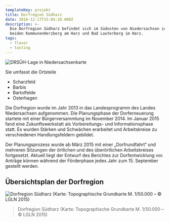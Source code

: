 ```yaml
---
templateKey: projekt
title: Dorfregion Südharz
date: 2016-12-17T15:04:10.000Z
description: >-
  Die Dorfregion Südharz befindet sich im Südosten von Niedersachsen in den
  beiden KommunenHerzberg am Harz und Bad Lauterberg im Harz.
tags:
  - flavor
  - tasting
---
```

![DRSÜH-Lage in Niedersachsenkarte](/img/drsuh-lage-in-niedersachsenkarte.jpg)

Sie umfasst die Ortsteile

* Scharzfeld
* Barbis
* Bartolfelde
* Osterhagen

Die Dorfregion wurde im Jahr 2013 in das Landesprogramm des Landes Niedersachsen aufgenommen. Die Planungsphase der Dorferneuerung startete mit einer Bürgerversammlung im November 2014. Im Januar 2015 fand eine Zukunftswerkstatt als Vorbereitungs- und Informationsphase statt. Es wurden  Stärken und Schwächen erarbeitet und Arbeitskreise zu verschiedenen Handlungsfeldern gebildet.



Der Planungsprozess wurde ab März 2015 mit einer „Dorfrundfahrt“ und mehreren Sitzungen der örtlichen und  des überörtlichen Arbeitskreises fortgesetzt. Aktuell liegt der Entwurf des Berichtes zur Dorfentwicklung vor. Anträge können während der Förderphase jedes Jahr zum 15. September gestellt werden.



## Übersichtsplan der Dorfregion

![Dorfregion Südharz (Karte: Topographische Grundkarte M. 1/50.000 – © LGLN 2015)](/img/lageplan-geltde-bez.jpg)

> Dorfregion Südharz (Karte: Topographische Grundkarte M. 1/50.000 – © LGLN 2015)
